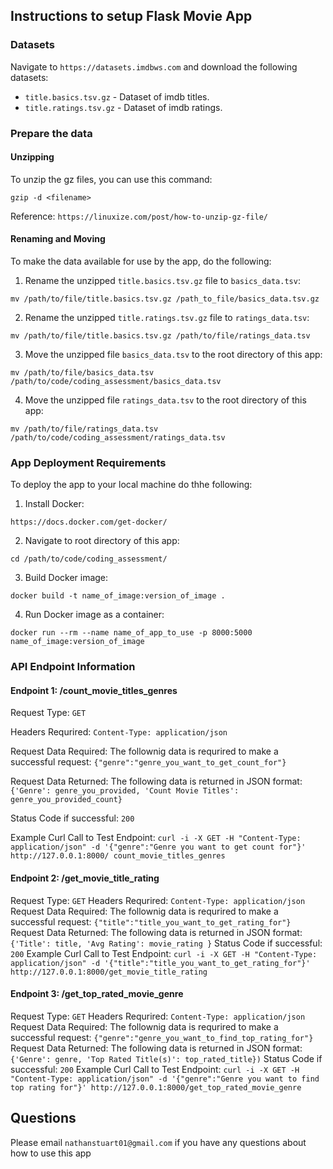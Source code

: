 ## Instructions to setup Flask Movie App

### Datasets

Navigate to `https://datasets.imdbws.com` and download the following datasets:

- `title.basics.tsv.gz` - Dataset of imdb titles.
- `title.ratings.tsv.gz` - Dataset of imdb ratings.

### Prepare the data

#### Unzipping

To unzip the gz files, you can use this command:

`gzip -d <filename>`

Reference: `https://linuxize.com/post/how-to-unzip-gz-file/`

#### Renaming and Moving

To make the data available for use by the app, do the following:

1. Rename the unzipped `title.basics.tsv.gz` file to `basics_data.tsv`:

`mv /path/to/file/title.basics.tsv.gz /path_to_file/basics_data.tsv.gz`

2. Rename the unzipped `title.ratings.tsv.gz` file to `ratings_data.tsv`:

`mv /path/to/file/title.basics.tsv.gz /path/to/file/ratings_data.tsv`

3. Move the unzipped file `basics_data.tsv` to the root directory of this app:

`mv /path/to/file/basics_data.tsv /path/to/code/coding_assessment/basics_data.tsv`

4. Move the unzipped file `ratings_data.tsv` to the root directory of this app:

`mv /path/to/file/ratings_data.tsv /path/to/code/coding_assessment/ratings_data.tsv`

### App Deployment Requirements

To deploy the app to your local machine do thhe following:

1. Install Docker:

`https://docs.docker.com/get-docker/`

2. Navigate to root directory of this app:

`cd /path/to/code/coding_assessment/`

3. Build Docker image:

`docker build -t name_of_image:version_of_image .`

4. Run Docker image as a container:

`docker run --rm --name name_of_app_to_use -p 8000:5000 name_of_image:version_of_image`

### API Endpoint Information

#### Endpoint 1: /count_movie_titles_genres

Request Type:
`GET`

Headers Requrired:
`Content-Type: application/json`

Request Data Required: The follownig data is requrired to make a successful request:
`{"genre":"genre_you_want_to_get_count_for"}`

Request Data Returned: The following data is returned in JSON format:
`{'Genre': genre_you_provided, 'Count Movie Titles': genre_you_provided_count}`

Status Code if successful:
`200`

Example Curl Call to Test Endpoint:
`curl -i -X GET -H "Content-Type: application/json" -d '{"genre":"Genre you want to get count for"}' http://127.0.0.1:8000/ count_movie_titles_genres`

#### Endpoint 2: /get_movie_title_rating

Request Type:
`GET`
Headers Requrired:
`Content-Type: application/json`
Request Data Required: The follownig data is requrired to make a successful request:
`{"title":"title_you_want_to_get_rating_for"}`
Request Data Returned: The following data is returned in JSON format:
`{'Title': title, 'Avg Rating': movie_rating }`
Status Code if successful:
`200`
Example Curl Call to Test Endpoint:
`curl -i -X GET -H "Content-Type: application/json" -d '{"title":"title_you_want_to_get_rating_for"}' http://127.0.0.1:8000/get_movie_title_rating`

#### Endpoint 3: /get_top_rated_movie_genre

Request Type:
`GET`
Headers Requrired:
`Content-Type: application/json`
Request Data Required: The follownig data is requrired to make a successful request:
`{"genre":"genre_you_want_to_find_top_rating_for"}`
Request Data Returned: The following data is returned in JSON format:
`{'Genre': genre, 'Top Rated Title(s)': top_rated_title})`
Status Code if successful:
`200`
Example Curl Call to Test Endpoint:
`curl -i -X GET -H "Content-Type: application/json" -d '{"genre":"Genre you want to find top rating for"}' http://127.0.0.1:8000/get_top_rated_movie_genre`

## Questions

Please email `nathanstuart01@gmail.com` if you have any questions about how to use this app

